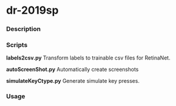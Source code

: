 # dr-2019sp

### Description



### Scripts

**labels2csv.py** Transform labels to trainable csv files for RetinaNet.

**autoScreenShot.py** Automatically create screenshots

**simulateKeyCtype.py** Generate simulate key presses.



### Usage

